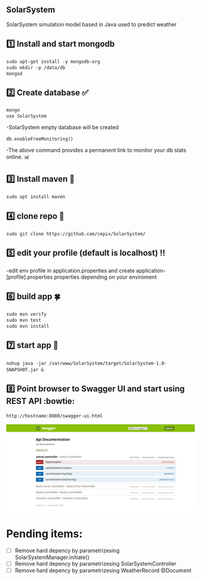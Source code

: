 ## SolarSystem
SolarSystem simulation model based in Java used to predict weather

## :one: Install and start mongodb
```
sudo apt-get install -y mongodb-org
sudo mkdir -p /data/db
mongod
```

## :two: Create database :white_check_mark:

```
mongo
use SolarSystem
```
-SolarSystem empty database will be created
```
db.enableFreeMonitoring()
```
-The above command provides a permanent link to monitor your db stats online. :bar_chart:

## :three: Install maven :wrench:
`sudo apt install maven`

## :four: clone repo :page_facing_up:
`sudo git clone https://github.com/cepix/SolarSystem/`

## :five: edit your profile (default is localhost) :bangbang:
-edit env profile in application.properties and create application-[profile].properties properties depending on your enviroment

## :six: build app :four_leaf_clover:
```
sudo mvn verify
sudo mvn test
sudo mvn install
```

## :seven: start app :rocket:
`nohup java -jar /var/www/SolarSystem/target/SolarSystem-1.0-SNAPSHOT.jar &`

## :eight: Point browser to Swagger UI and start using REST API :bowtie:
`http://hostname:8080/swagger-ui.html`

![alt text](https://github.com/cepix/SolarSystem/blob/master/solarsystem%20swagger.jpg)

# Pending items:

- [ ] Remove hard depency by parametrizesing SolarSystemManager.initiate()
- [ ] Remove hard depency by parametrizesing SolarSystemController
- [ ] Remove hard depency by parametrizesing WeatherRecord @Document
